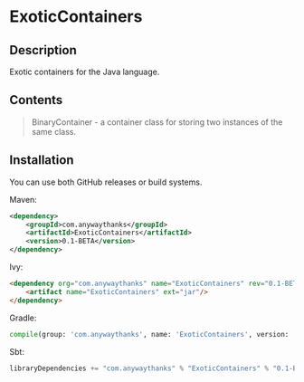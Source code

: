 # ExoticContainers

## Description
Exotic containers for the Java language.

## Contents

> BinaryContainer - a container class for storing two instances of the same class.

## Installation
You can use both GitHub releases or build systems.

Maven:
``` xml
<dependency>
    <groupId>com.anywaythanks</groupId>
    <artifactId>ExoticContainers</artifactId>
    <version>0.1-BETA</version>
</dependency>
```

Ivy:
``` html
<dependency org="com.anywaythanks" name="ExoticContainers" rev="0.1-BETA">
    <artifact name="ExoticContainers" ext="jar"/>
</dependency>
```

Gradle:
``` python
compile(group: 'com.anywaythanks', name: 'ExoticContainers', version: '0.1-BETA')
```

Sbt:
``` java
libraryDependencies += "com.anywaythanks" % "ExoticContainers" % "0.1-BETA"
```
